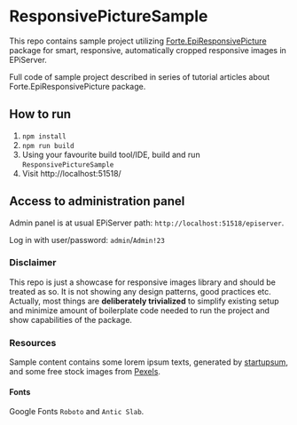 # ResponsivePictureSample
This repo contains sample project utilizing [Forte.EpiResponsivePicture](https://github.com/fortedigital/EpiResponsivePicture) package for smart, responsive, automatically cropped responsive images in EPiServer. 

Full code of sample project described in series of tutorial articles about Forte.EpiResponsivePicture package.

## How to run
1. `npm install`
1. `npm run build`
1. Using your favourite build tool/IDE, build and run `ResponsivePictureSample`
1. Visit http://localhost:51518/

## Access to administration panel
Admin panel is at usual EPiServer path: `http://localhost:51518/episerver`. 

Log in with user/password:
`admin`/`Admin!23`

### Disclaimer
This repo is just a showcase for responsive images library and should be treated as so. It is not showing any design patterns, good practices etc. Actually, most things are **deliberately trivialized** to simplify existing setup and minimize amount of boilerplate code needed to run the project and show capabilities of the package.

### Resources
Sample content contains some lorem ipsum texts, generated by [startupsum](https://startupsum.com/), and some free stock images from [Pexels](pexels.com).

#### Fonts
Google Fonts `Roboto` and `Antic Slab`.